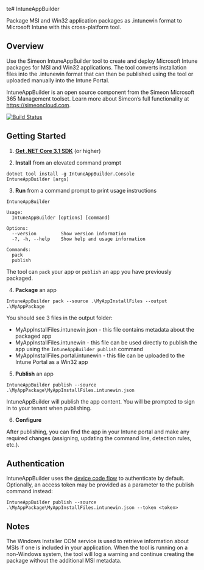 te# IntuneAppBuilder

Package MSI and Win32 application packages as .intunewin format to Microsoft Intune with this cross-platform tool.

## Overview

Use the Simeon IntuneAppBuilder tool to create and deploy Microsoft Intune packages for MSI and Win32 applications. The tool converts installation files into the .intunewin format that can then be published using the tool or uploaded manually into the Intune Portal.  
 
IntuneAppBuilder is an open source component from the Simeon Microsoft 365 Management toolset. Learn more about Simeon’s full functionality at https://simeoncloud.com.

[![Build Status](https://github.com/simeoncloud/IntuneAppBuilder/actions/workflows/ci.yml/badge.svg?branch=master)](https://github.com/simeoncloud/IntuneAppBuilder/actions/workflows/ci.yml?query=branch%3Amaster)

## Getting Started

1. **[Get .NET Core 3.1 SDK](https://dotnet.microsoft.com/download)** (or higher)

2. **Install** from an elevated command prompt
```
dotnet tool install -g IntuneAppBuilder.Console
IntuneAppBuilder [args]
```

3. **Run** from a command prompt to print usage instructions
```
IntuneAppBuilder 

Usage:
  IntuneAppBuilder [options] [command]

Options:
  --version         Show version information
  -?, -h, --help    Show help and usage information

Commands:
  pack
  publish

```

The tool can ```pack``` your app or ```publish``` an app you have previously packaged.

4. **Package** an app
```
IntuneAppBuilder pack --source .\MyAppInstallFiles --output .\MyAppPackage
```

You should see 3 files in the output folder:

- MyAppInstallFiles.intunewin.json - this file contains metadata about the packaged app
- MyAppInstallFiles.intunewin - this file can be used directly to publish the app using the ```IntuneAppBuilder publish``` command
- MyAppInstallFiles.portal.intunewin - this file can be uploaded to the Intune Portal as a Win32 app

5. **Publish** an app
```
IntuneAppBuilder publish --source .\MyAppPackage\MyAppInstallFiles.intunewin.json
```

IntuneAppBuilder will publish the app content. You will be prompted to sign in to your tenant when publishing. 

6. **Configure**

After publishing, you can find the app in your Intune portal and make any required changes (assigning, updating the command line, detection rules, etc.).

## Authentication

IntuneAppBuilder uses
the [device code flow](https://learn.microsoft.com/en-us/azure/active-directory/develop/scenario-desktop-acquire-token-device-code-flow)
to authenticate by default. Optionally, an access token may be provided as a parameter to the publish command instead:

```
IntuneAppBuilder publish --source .\MyAppPackage\MyAppInstallFiles.intunewin.json --token <token>
```

## Notes

The Windows Installer COM service is used to retrieve information about MSIs if one is included in your application. When the tool is running on a non-Windows system, the tool will log a warning and continue creating the package without the additional MSI metadata.
